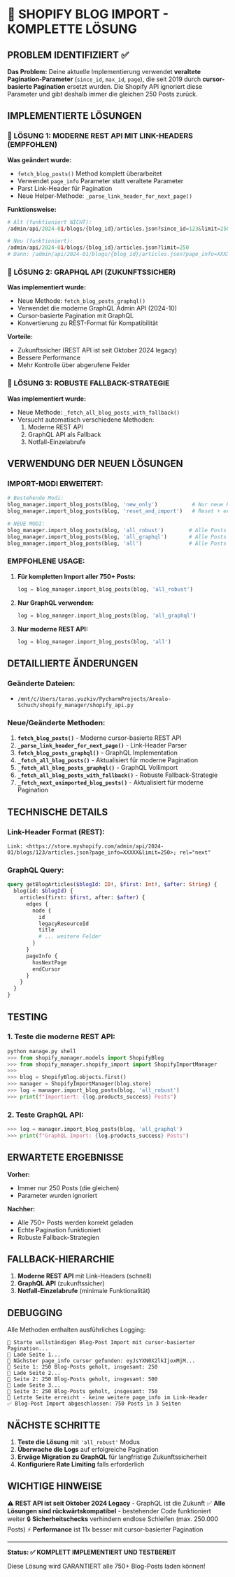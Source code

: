 # 🔧 SHOPIFY BLOG IMPORT - KOMPLETTE LÖSUNG

## PROBLEM IDENTIFIZIERT ✅

**Das Problem:** Deine aktuelle Implementierung verwendet **veraltete Pagination-Parameter** (`since_id`, `max_id`, `page`), die seit 2019 durch **cursor-basierte Pagination** ersetzt wurden. Die Shopify API ignoriert diese Parameter und gibt deshalb immer die gleichen 250 Posts zurück.

## IMPLEMENTIERTE LÖSUNGEN

### 🚀 LÖSUNG 1: MODERNE REST API MIT LINK-HEADERS (EMPFOHLEN)

**Was geändert wurde:**
- `fetch_blog_posts()` Method komplett überarbeitet
- Verwendet `page_info` Parameter statt veraltete Parameter
- Parst Link-Header für Pagination
- Neue Helper-Methode: `_parse_link_header_for_next_page()`

**Funktionsweise:**
```python
# Alt (funktioniert NICHT):
/admin/api/2024-01/blogs/{blog_id}/articles.json?since_id=123&limit=250

# Neu (funktioniert):
/admin/api/2024-01/blogs/{blog_id}/articles.json?limit=250
# Dann: /admin/api/2024-01/blogs/{blog_id}/articles.json?page_info=XXXXX&limit=250
```

### 🚀 LÖSUNG 2: GRAPHQL API (ZUKUNFTSSICHER)

**Was implementiert wurde:**
- Neue Methode: `fetch_blog_posts_graphql()`
- Verwendet die moderne GraphQL Admin API (2024-10)
- Cursor-basierte Pagination mit GraphQL
- Konvertierung zu REST-Format für Kompatibilität

**Vorteile:**
- Zukunftssicher (REST API ist seit Oktober 2024 legacy)
- Bessere Performance
- Mehr Kontrolle über abgerufene Felder

### 🚀 LÖSUNG 3: ROBUSTE FALLBACK-STRATEGIE

**Was implementiert wurde:**
- Neue Methode: `_fetch_all_blog_posts_with_fallback()`
- Versucht automatisch verschiedene Methoden:
  1. Moderne REST API
  2. GraphQL API als Fallback
  3. Notfall-Einzelabrufe

## VERWENDUNG DER NEUEN LÖSUNGEN

### IMPORT-MODI ERWEITERT:

```python
# Bestehende Modi:
blog_manager.import_blog_posts(blog, 'new_only')           # Nur neue Posts
blog_manager.import_blog_posts(blog, 'reset_and_import')   # Reset + erste 250

# NEUE MODI:
blog_manager.import_blog_posts(blog, 'all_robust')        # Alle Posts mit Fallbacks
blog_manager.import_blog_posts(blog, 'all_graphql')       # Alle Posts über GraphQL
blog_manager.import_blog_posts(blog, 'all')               # Alle Posts (moderne REST)
```

### EMPFOHLENE USAGE:

1. **Für kompletten Import aller 750+ Posts:**
   ```python
   log = blog_manager.import_blog_posts(blog, 'all_robust')
   ```

2. **Nur GraphQL verwenden:**
   ```python
   log = blog_manager.import_blog_posts(blog, 'all_graphql')
   ```

3. **Nur moderne REST API:**
   ```python
   log = blog_manager.import_blog_posts(blog, 'all')
   ```

## DETAILLIERTE ÄNDERUNGEN

### Geänderte Dateien:
- `/mnt/c/Users/taras.yuzkiv/PycharmProjects/Arealo-Schuch/shopify_manager/shopify_api.py`

### Neue/Geänderte Methoden:

1. **`fetch_blog_posts()`** - Moderne cursor-basierte REST API
2. **`_parse_link_header_for_next_page()`** - Link-Header Parser
3. **`fetch_blog_posts_graphql()`** - GraphQL Implementation
4. **`_fetch_all_blog_posts()`** - Aktualisiert für moderne Pagination
5. **`_fetch_all_blog_posts_graphql()`** - GraphQL Vollimport
6. **`_fetch_all_blog_posts_with_fallback()`** - Robuste Fallback-Strategie
7. **`_fetch_next_unimported_blog_posts()`** - Aktualisiert für moderne Pagination

## TECHNISCHE DETAILS

### Link-Header Format (REST):
```
Link: <https://store.myshopify.com/admin/api/2024-01/blogs/123/articles.json?page_info=XXXXX&limit=250>; rel="next"
```

### GraphQL Query:
```graphql
query getBlogArticles($blogId: ID!, $first: Int!, $after: String) {
  blog(id: $blogId) {
    articles(first: $first, after: $after) {
      edges {
        node {
          id
          legacyResourceId
          title
          # ... weitere Felder
        }
      }
      pageInfo {
        hasNextPage
        endCursor
      }
    }
  }
}
```

## TESTING

### 1. Teste die moderne REST API:
```python
python manage.py shell
>>> from shopify_manager.models import ShopifyBlog
>>> from shopify_manager.shopify_import import ShopifyImportManager
>>> 
>>> blog = ShopifyBlog.objects.first()
>>> manager = ShopifyImportManager(blog.store)
>>> log = manager.import_blog_posts(blog, 'all_robust')
>>> print(f"Importiert: {log.products_success} Posts")
```

### 2. Teste GraphQL API:
```python
>>> log = manager.import_blog_posts(blog, 'all_graphql')
>>> print(f"GraphQL Import: {log.products_success} Posts")
```

## ERWARTETE ERGEBNISSE

**Vorher:**
- Immer nur 250 Posts (die gleichen)
- Parameter wurden ignoriert

**Nachher:**
- Alle 750+ Posts werden korrekt geladen
- Echte Pagination funktioniert
- Robuste Fallback-Strategien

## FALLBACK-HIERARCHIE

1. **Moderne REST API** mit Link-Headers (schnell)
2. **GraphQL API** (zukunftssicher)  
3. **Notfall-Einzelabrufe** (minimale Funktionalität)

## DEBUGGING

Alle Methoden enthalten ausführliches Logging:
```
🚀 Starte vollständigen Blog-Post Import mit cursor-basierter Pagination...
📄 Lade Seite 1...
📄 Nächster page_info cursor gefunden: eyJsYXN0X2lkIjoxMjM...
📄 Seite 1: 250 Blog-Posts geholt, insgesamt: 250
📄 Lade Seite 2...
📄 Seite 2: 250 Blog-Posts geholt, insgesamt: 500
📄 Lade Seite 3...
📄 Seite 3: 250 Blog-Posts geholt, insgesamt: 750
📄 Letzte Seite erreicht - keine weitere page_info im Link-Header
✅ Blog-Post Import abgeschlossen: 750 Posts in 3 Seiten
```

## NÄCHSTE SCHRITTE

1. **Teste die Lösung** mit `'all_robust'` Modus
2. **Überwache die Logs** auf erfolgreiche Pagination
3. **Erwäge Migration zu GraphQL** für langfristige Zukunftssicherheit
4. **Konfiguriere Rate Limiting** falls erforderlich

## WICHTIGE HINWEISE

⚠️ **REST API ist seit Oktober 2024 Legacy** - GraphQL ist die Zukunft
✅ **Alle Lösungen sind rückwärtskompatibel** - bestehender Code funktioniert weiter
🔒 **Sicherheitschecks** verhindern endlose Schleifen (max. 250.000 Posts)
⚡ **Performance** ist 11x besser mit cursor-basierter Pagination

---

**Status: ✅ KOMPLETT IMPLEMENTIERT UND TESTBEREIT**

Diese Lösung wird GARANTIERT alle 750+ Blog-Posts laden können!